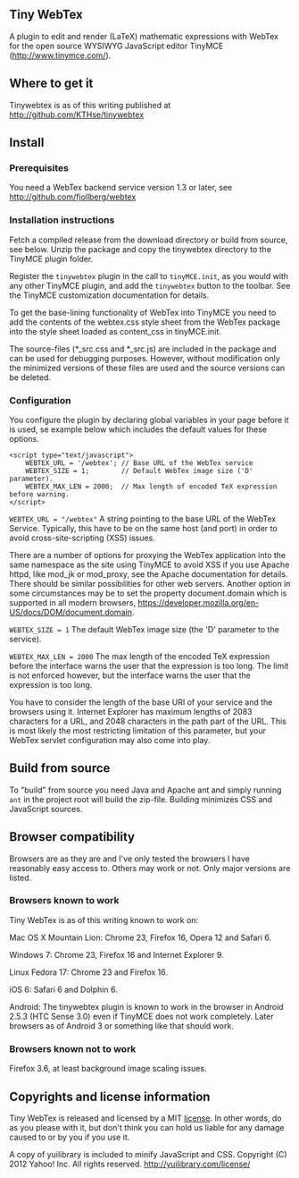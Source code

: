 Tiny WebTex
-----------

A plugin to edit and render (LaTeX) mathematic expressions with WebTex 
for the open source WYSIWYG JavaScript editor TinyMCE (http://www.tinymce.com/).


## Where to get it

Tinywebtex is as of this writing published at http://github.com/KTHse/tinywebtex


## Install

### Prerequisites

You need a WebTex backend service version 1.3 or later, see
http://github.com/fjollberg/webtex

### Installation instructions

Fetch a compiled release from the download directory or build from source,
see below. Unzip the package and copy the tinywebtex directory to the
TinyMCE plugin folder.

Register the `tinywebtex` plugin in the call to `tinyMCE.init`, as you
would with any other TinyMCE plugin, and add the `tinywebtex` button
to the toolbar. See the TinyMCE customization documentation for
details.

To get the base-lining functionality of WebTex into TinyMCE you need to add
the contents of the webtex.css style sheet from the WebTex package into
the style sheet loaded as content_css in tinyMCE.init.

The source-files (*_src.css and *_src.js) are included in the package and can be
used for debugging purposes. However, without modification only the minimized 
versions of these files are used and the source versions can be deleted.


### Configuration

You configure the plugin by declaring global variables in your page before it
is used, se example below which includes the default values for these options.

```
<script type="text/javascript">
    WEBTEX_URL = '/webtex'; // Base URL of the WebTex service
    WEBTEX_SIZE = 1;        // Default WebTex image size ('D' parameter).
    WEBTEX_MAX_LEN = 2000;  // Max length of encoded TeX expression before warning.
</script>
```

`WEBTEX_URL = "/webtex"` A string pointing to the base URL of the WebTex Service.
Typically, this have to be on the same host (and port) in order to avoid 
cross-site-scripting (XSS) issues.

There are a number of options for proxying the WebTex application into
the same namespace as the site using TinyMCE to avoid XSS if you use Apache httpd,
like mod_jk or mod_proxy, see the Apache documentation for details. There should
be similar possibilities for other web servers. Another option in some circumstances
may be to set the property document.domain which is supported in all modern browsers, 
https://developer.mozilla.org/en-US/docs/DOM/document.domain.

`WEBTEX_SIZE = 1` The default WebTex image size (the 'D' parameter to the service).

`WEBTEX_MAX_LEN = 2000` The max length of the encoded TeX expression before the
interface warns the user that the expression is too long. The limit is not 
enforced however, but the interface warns the user that the expression is too long.

You have to consider the length of the base URI of your service and the browsers
using it. Internet Explorer has maximum lengths of 2083 characters for a URL, and
2048 characters in the path part of the URL. This is most likely the most 
restricting limitation of this parameter, but your WebTex servlet configuration
may also come into play.


## Build from source

To "build" from source you need Java and Apache ant and simply running
`ant` in the project root will build the zip-file. Building minimizes
CSS and JavaScript sources.


## Browser compatibility

Browsers are as they are and I've only tested the browsers I have reasonably
easy access to. Others may work or not. Only major versions are listed.

### Browsers known to work

Tiny WebTex is as of this writing known to work on:

Mac OS X Mountain Lion: Chrome 23, Firefox 16, Opera 12 and Safari 6.

Windows 7: Chrome 23, Firefox 16 and Internet Explorer 9.

Linux Fedora 17: Chrome 23 and Firefox 16.

iOS 6: Safari 6 and Dolphin 6.

Android: The tinywebtex plugin is known to work in the browser in
Android 2.5.3 (HTC Sense 3.0) even if TinyMCE does not work completely.
Later browsers as of Android 3 or something like that should work.

### Browsers known not to work

Firefox 3.6, at least background image scaling issues.


## Copyrights and license information

Tiny WebTex is released and licensed by a MIT [license](./LICENCE.md).
In other words, do as you please with it, but don't think you can hold us
liable for any damage caused to or by you if you use it.

A copy of yuilibrary is included to minify JavaScript and CSS.
Copyright (C) 2012 Yahoo! Inc. All rights reserved.
http://yuilibrary.com/license/
